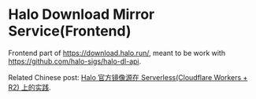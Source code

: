 # Halo Download Mirror Service(Frontend)

Frontend part of https://download.halo.run/, meant to be work with https://github.com/halo-sigs/halo-dl-api.

Related Chinese post: [Halo 官方镜像源在 Serverless(Cloudflare Workers + R2) 上的实践](https://nova.moe/halo-mirror-serverless/).